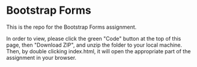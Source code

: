 # Bootstrap Forms

This is the repo for the Bootstrap Forms assignment.

In order to view, please click the green "Code" button at the top of this page, then "Download ZIP", and unzip the folder to your local machine. Then, by double clicking index.html, it will open the appropriate part of the assignment in your browser.